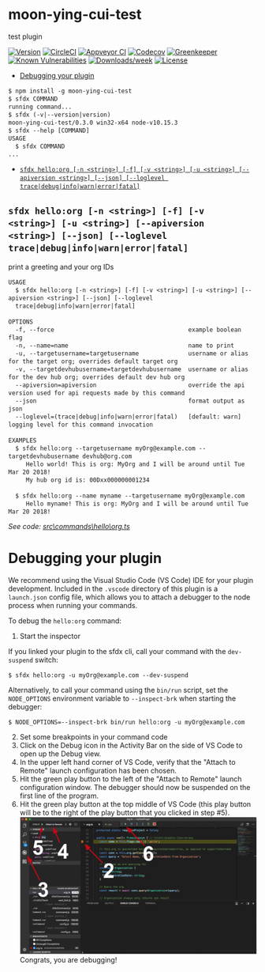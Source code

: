 moon-ying-cui-test
==================

test plugin

[![Version](https://img.shields.io/npm/v/moon-ying-cui-test.svg)](https://npmjs.org/package/moon-ying-cui-test)
[![CircleCI](https://circleci.com/gh/MoonCui-Ying/moon-ying-cui-test/tree/master.svg?style=shield)](https://circleci.com/gh/MoonCui-Ying/moon-ying-cui-test/tree/master)
[![Appveyor CI](https://ci.appveyor.com/api/projects/status/github/MoonCui-Ying/moon-ying-cui-test?branch=master&svg=true)](https://ci.appveyor.com/project/heroku/moon-ying-cui-test/branch/master)
[![Codecov](https://codecov.io/gh/MoonCui-Ying/moon-ying-cui-test/branch/master/graph/badge.svg)](https://codecov.io/gh/MoonCui-Ying/moon-ying-cui-test)
[![Greenkeeper](https://badges.greenkeeper.io/MoonCui-Ying/moon-ying-cui-test.svg)](https://greenkeeper.io/)
[![Known Vulnerabilities](https://snyk.io/test/github/MoonCui-Ying/moon-ying-cui-test/badge.svg)](https://snyk.io/test/github/MoonCui-Ying/moon-ying-cui-test)
[![Downloads/week](https://img.shields.io/npm/dw/moon-ying-cui-test.svg)](https://npmjs.org/package/moon-ying-cui-test)
[![License](https://img.shields.io/npm/l/moon-ying-cui-test.svg)](https://github.com/MoonCui-Ying/moon-ying-cui-test/blob/master/package.json)

<!-- toc -->
* [Debugging your plugin](#debugging-your-plugin)
<!-- tocstop -->
<!-- install -->
<!-- usage -->
```sh-session
$ npm install -g moon-ying-cui-test
$ sfdx COMMAND
running command...
$ sfdx (-v|--version|version)
moon-ying-cui-test/0.3.0 win32-x64 node-v10.15.3
$ sfdx --help [COMMAND]
USAGE
  $ sfdx COMMAND
...
```
<!-- usagestop -->
<!-- commands -->
* [`sfdx hello:org [-n <string>] [-f] [-v <string>] [-u <string>] [--apiversion <string>] [--json] [--loglevel trace|debug|info|warn|error|fatal]`](#sfdx-helloorg--n-string--f--v-string--u-string---apiversion-string---json---loglevel-tracedebuginfowarnerrorfatal)

## `sfdx hello:org [-n <string>] [-f] [-v <string>] [-u <string>] [--apiversion <string>] [--json] [--loglevel trace|debug|info|warn|error|fatal]`

print a greeting and your org IDs

```
USAGE
  $ sfdx hello:org [-n <string>] [-f] [-v <string>] [-u <string>] [--apiversion <string>] [--json] [--loglevel 
  trace|debug|info|warn|error|fatal]

OPTIONS
  -f, --force                                      example boolean flag
  -n, --name=name                                  name to print
  -u, --targetusername=targetusername              username or alias for the target org; overrides default target org
  -v, --targetdevhubusername=targetdevhubusername  username or alias for the dev hub org; overrides default dev hub org
  --apiversion=apiversion                          override the api version used for api requests made by this command
  --json                                           format output as json
  --loglevel=(trace|debug|info|warn|error|fatal)   [default: warn] logging level for this command invocation

EXAMPLES
  $ sfdx hello:org --targetusername myOrg@example.com --targetdevhubusername devhub@org.com
     Hello world! This is org: MyOrg and I will be around until Tue Mar 20 2018!
     My hub org id is: 00Dxx000000001234
  
  $ sfdx hello:org --name myname --targetusername myOrg@example.com
     Hello myname! This is org: MyOrg and I will be around until Tue Mar 20 2018!
```

_See code: [src\commands\hello\org.ts](https://github.com/MoonCui-Ying/moon-ying-cui-test/blob/v0.3.0/src\commands\hello\org.ts)_
<!-- commandsstop -->
<!-- debugging-your-plugin -->
# Debugging your plugin
We recommend using the Visual Studio Code (VS Code) IDE for your plugin development. Included in the `.vscode` directory of this plugin is a `launch.json` config file, which allows you to attach a debugger to the node process when running your commands.

To debug the `hello:org` command: 
1. Start the inspector
  
If you linked your plugin to the sfdx cli, call your command with the `dev-suspend` switch: 
```sh-session
$ sfdx hello:org -u myOrg@example.com --dev-suspend
```
  
Alternatively, to call your command using the `bin/run` script, set the `NODE_OPTIONS` environment variable to `--inspect-brk` when starting the debugger:
```sh-session
$ NODE_OPTIONS=--inspect-brk bin/run hello:org -u myOrg@example.com
```

2. Set some breakpoints in your command code
3. Click on the Debug icon in the Activity Bar on the side of VS Code to open up the Debug view.
4. In the upper left hand corner of VS Code, verify that the "Attach to Remote" launch configuration has been chosen.
5. Hit the green play button to the left of the "Attach to Remote" launch configuration window. The debugger should now be suspended on the first line of the program. 
6. Hit the green play button at the top middle of VS Code (this play button will be to the right of the play button that you clicked in step #5).
<br><img src=".images/vscodeScreenshot.png" width="480" height="278"><br>
Congrats, you are debugging!
